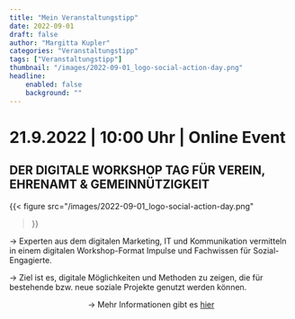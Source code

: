 ```yaml
---
title: "Mein Veranstaltungstipp"
date: 2022-09-01
draft: false
author: "Margitta Kupler"
categories: "Veranstaltungstipp"
tags: ["Veranstaltungstipp"]
thumbnail: "/images/2022-09-01_logo-social-action-day.png"
headline: 
    enabled: false
    background: ""
---
```


# **21.9.2022 | 10:00 Uhr | Online Event**
## **DER DIGITALE WORKSHOP TAG FÜR VEREIN, EHRENAMT & GEMEINNÜTZIGKEIT**

<!--more-->

{{< figure 
    src="/images/2022-09-01_logo-social-action-day.png"
>}}


→ Experten aus dem digitalen Marketing, IT und Kommunikation vermitteln in einem digitalen Workshop-Format Impulse und Fachwissen für Sozial-Engagierte.

→ Ziel ist es, digitale Möglichkeiten und Methoden zu zeigen, die für bestehende bzw. neue soziale Projekte genutzt werden können.


<p style="text-align: center;">
  → Mehr Informationen gibt es 
  <a href="https://www.mandarin-care.de/events/social-action-day" style="display: inline-block;">hier</a>
</p>